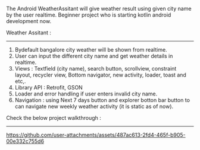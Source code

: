The Android WeatherAssitant will give weather result using given city name by the user realtime. 
Beginner project who is starting kotlin android development now.


Weather Assitant :
******************

1. Bydefault bangalore city weather will be shown from realtime.
2. User can input the different city name and get weather details in realtime.
3. Views : Textfield (city name), search button, scrollview, constraint layout, recycler view, Bottom navigator, new activity, loader, toast and etc,.
4. Library API : Retrofit, GSON
5. Loader and error handling if user enters invalid city name.
6. Navigation : using Next 7 days button and explorer botton bar button to can navigate new weekly weather activity (it is static as of now).

Check the below project walkthrough :
*************************************

https://github.com/user-attachments/assets/487ac613-2fd4-465f-b905-00e332c755d6
